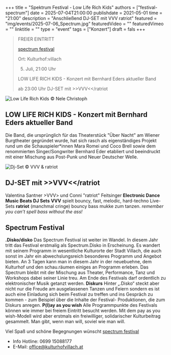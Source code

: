 +++
title = "Spektrum Festival - Low Life Rich Kids"
authors = ["festival-spectrum"]
date = 2025-07-04T21:00:00
publishdate = 2021-05-01
time = "21:00"
description = "Anschließend DJ-SET mit VVV ratriot"
featured = "img/events/2025-07-06_Spectrum.jpg"
featuredVideo = ""
featuredVimeo = ""
linktitle = ""
type = "event"
tags = ["Konzert"]
draft = fals
+++

>FREIER EINTRITT 
>
> [spectrum festival](https://www.festivalspectrum.com/portfolios/erianvernissage/)
>
> Ort: Kulturhof:villach
> 
> 5. Juli, 21:00 Uhr
>
> LOW LIFE RICH KIDS - Konzert mit Bernhard Eders aktueller Band
>
> ab 23:00 Uhr DJ-SET mit >>VVV<</ratriot

![Low Life Rich Kids](/img/events/2025-07-05_LowLifeRichKids_Nele_Christoph.JPG)
© Nele Christoph

## LOW LIFE RICH KIDS - Konzert mit Bernhard Eders aktueller Band

Die Band, die ursprünglich für das Theaterstück "Über Nacht" am Wiener Burgtheater gegründet wurde, hat sich rasch als eigenständiges Projekt rund um die Schauspieler*innen Mara Romei und Coco Brell sowie dem renommierten Singer/Songwriter Bernhard Eder etabliert und beeindruckt mit einer Mischung aus Post-Punk und Neuer Deutscher Welle.

![Dj-Set](/img/events/2025-07-05_SpecrtumDJ.jpg)
© VVV & ratriot

## DJ-SET mit >>VVV<</ratriot

Valentina Santner >VVV> und Conni "ratriot" Feitsinger
**Electronic Dance Music Beats DJ Sets** 
**VVV** spielt bouncy, fast, melodic, hard-techno Live-Sets 
**ratriot** (manchmal cringe) bouncy bass mukke zum tanzen. 
*remember you can’t spell bass without the ass!*


## Spectrum Festival

**.Disko/disko**
Das Spectrum Festival ist weiter im Wandel. In diesem Jahr tritt das Festival erstmalig als Spectrum.Disko in Erscheinung. Es wandert mit seinem Programm in wesentliche Kulturorte der Stadt Villach, die auch sonst im Jahr ein abwechslungsreich besonderes Programm und Angebot bieten.
An 3 Tagen kann man in diesem Jahr in der neuebuehne, dem Kulturhof und den schau.räumen einiges an Programm erleben. Das Spectrum bleibt mit der Mischung aus Theater, Performance, Tanz und Workshops dabei seiner Linie treu.
Am Ende des Festivals darf ordentlich zu elektronischer Musik getanzt werden.
**Diskurs**
Hinter „.Disko“ steckt aber nicht nur die Freude am ausgelassenen Tanzen und Feiern sondern es ist auch eine Einladung sich beim Festival zu treffen und ins Gespräch zu kommen - zum Beispiel über die Inhalte der Festival-
Produktionen, die zum Diskurs anregen.
**P(l)ay as you wish**
Alle Programmpunkte des Festivals können wie immer bei freiem Eintritt besucht werden. Mit dem pay as you wish-Modell wird aber erstmals ein freiwilliger, solidarischer Kulturbeitrag gesammelt. Man gibt, wenn man will, soviel wie man will.

Viel Spaß und schöne Begegnungen wünscht [spectrum festival](https://www.festivalspectrum.com/portfolios/erianvernissage/)


- Info Hotline: 0699 15088177 
- E-Mail: office@kulturhofvillach.at
